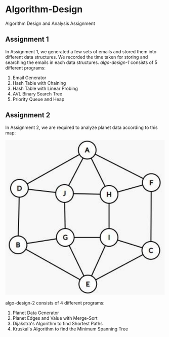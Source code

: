 # Algorithm-Design
Algorithm Design and Analysis Assignment

## Assignment 1

In Assignment 1, we generated a few sets of emails and stored them into different data structures. We recorded the time taken for storing and searching the emails in each data structures. _algo-design-1_ consists of 5 different programs:
1. Email Generator
2. Hash Table with Chaining
3. Hash Table with Linear Probing 
4. AVL Binary Search Tree
5. Priority Queue and Heap 



## Assignment 2

In Assignment 2, we are required to analyze planet data according to this map:

![Set local path](https://github.com/BingQuanChua/algorithm-design/blob/main/algo-design-2/img/map.PNG?raw=true)

algo-design-2 consists of 4 different programs:

1. Planet Data Generator
2. Planet Edges and Value with Merge-Sort
3. Dijakstra's Algorithm to find Shortest Paths
4. Kruskal's Algorithm to find the Minimum Spanning Tree

